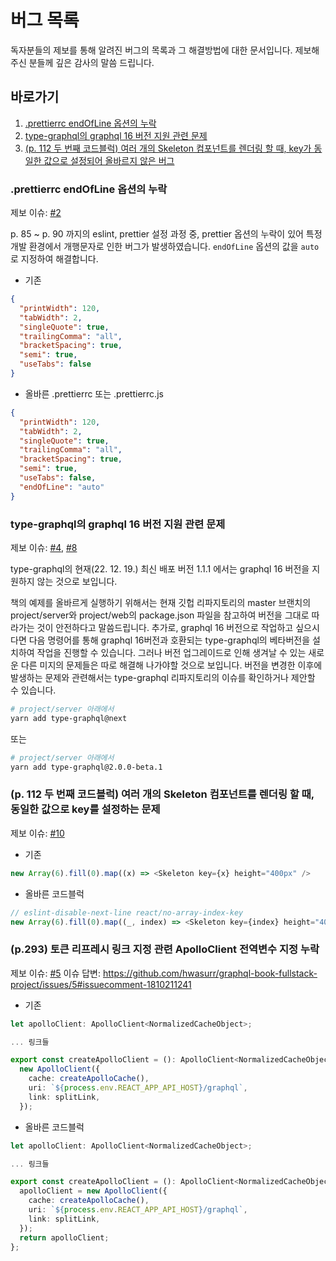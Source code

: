 # 버그 목록

독자분들의 제보를 통해 알려진 버그의 목록과 그 해결방법에 대한 문서입니다.
제보해주신 분들께 깊은 감사의 말씀 드립니다.

## 바로가기

1. [.prettierrc endOfLine 옵션의 누락](#prettierrc-endofline-옵션의-누락)
2. [type-graphql의 graphql 16 버전 지원 관련 문제](#type-graphql의-graphql-16-버전-지원-관련-문제)
3. [(p. 112 두 번째 코드블럭) 여러 개의 Skeleton 컴포넌트를 렌더링 할 때, key가 동일한 값으로 설정되어 올바르지 않은 버그](#p-112-두-번째-코드블럭-여러-개의-skeleton-컴포넌트를-렌더링-할-때-동일한-값으로-key를-설정하는-문제)

### .prettierrc endOfLine 옵션의 누락

제보 이슈: [#2](https://github.com/hwasurr/graphql-book-fullstack-project/issues/2)

p. 85 ~ p. 90 까지의 eslint, prettier 설정 과정 중, prettier 옵션의 누락이 있어 특정 개발 환경에서 개행문자로 인한 버그가 발생하였습니다.
`endOfLine` 옵션의 값을 `auto` 로 지정하여 해결합니다.

- 기존

```json
{
  "printWidth": 120,
  "tabWidth": 2,
  "singleQuote": true,
  "trailingComma": "all",
  "bracketSpacing": true,
  "semi": true,
  "useTabs": false
}
```

- 올바른 .prettierrc 또는 .prettierrc.js

```json
{
  "printWidth": 120,
  "tabWidth": 2,
  "singleQuote": true,
  "trailingComma": "all",
  "bracketSpacing": true,
  "semi": true,
  "useTabs": false,
  "endOfLine": "auto"
}
```

### type-graphql의 graphql 16 버전 지원 관련 문제

제보 이슈: [#4](https://github.com/hwasurr/graphql-book-fullstack-project/issues/4), [#8](https://github.com/hwasurr/graphql-book-fullstack-project/issues/8)

type-graphql의 현재(22. 12. 19.) 최신 배포 버전 1.1.1 에서는 graphql 16 버전을 지원하지 않는 것으로 보입니다.

책의 예제를 올바르게 실행하기 위해서는 현재 깃헙 리파지토리의 master 브랜치의 project/server와 project/web의 package.json 파일을 참고하여 버전을 그대로 따라가는 것이 안전하다고 말씀드립니다. 추가로, graphql 16 버전으로 작업하고 싶으시다면 다음 명령어를 통해 graphql 16버전과 호환되는 type-graphql의 베타버전을 설치하여 작업을 진행할 수 있습니다. 그러나 버전 업그레이드로 인해 생겨날 수 있는 새로운 다른 미지의 문제들은 따로 해결해 나가야할 것으로 보입니다. 버전을 변경한 이후에 발생하는 문제와 관련해서는 type-graphql 리파지토리의 이슈를 확인하거나 제안할 수 있습니다.

```bash
# project/server 아래에서
yarn add type-graphql@next
```

또는

```bash
# project/server 아래에서
yarn add type-graphql@2.0.0-beta.1
```

### (p. 112 두 번째 코드블럭) 여러 개의 Skeleton 컴포넌트를 렌더링 할 때, 동일한 값으로 key를 설정하는 문제

제보 이슈: [#10](https://github.com/hwasurr/graphql-book-fullstack-project/issues/10)

- 기존

```typescript
new Array(6).fill(0).map((x) => <Skeleton key={x} height="400px" />
```

- 올바른 코드블럭

```typescript
// eslint-disable-next-line react/no-array-index-key
new Array(6).fill(0).map((_, index) => <Skeleton key={index} height="400px" />
```

### (p.293) 토큰 리프레시 링크 지정 관련 ApolloClient 전역변수 지정 누락

제보 이슈: [#5](https://github.com/hwasurr/graphql-book-fullstack-project/issues/5)
이슈 답변: https://github.com/hwasurr/graphql-book-fullstack-project/issues/5#issuecomment-1810211241

- 기존

```typescript
let apolloClient: ApolloClient<NormalizedCacheObject>;

... 링크들

export const createApolloClient = (): ApolloClient<NormalizedCacheObject> =>
  new ApolloClient({
    cache: createApolloCache(),
    uri: `${process.env.REACT_APP_API_HOST}/graphql`,
    link: splitLink,
  });
```

- 올바른 코드블럭

```ts
let apolloClient: ApolloClient<NormalizedCacheObject>;

... 링크들

export const createApolloClient = (): ApolloClient<NormalizedCacheObject> => {
  apolloClient = new ApolloClient({
    cache: createApolloCache(),
    uri: `${process.env.REACT_APP_API_HOST}/graphql`,
    link: splitLink,
  });
  return apolloClient;
};
```
